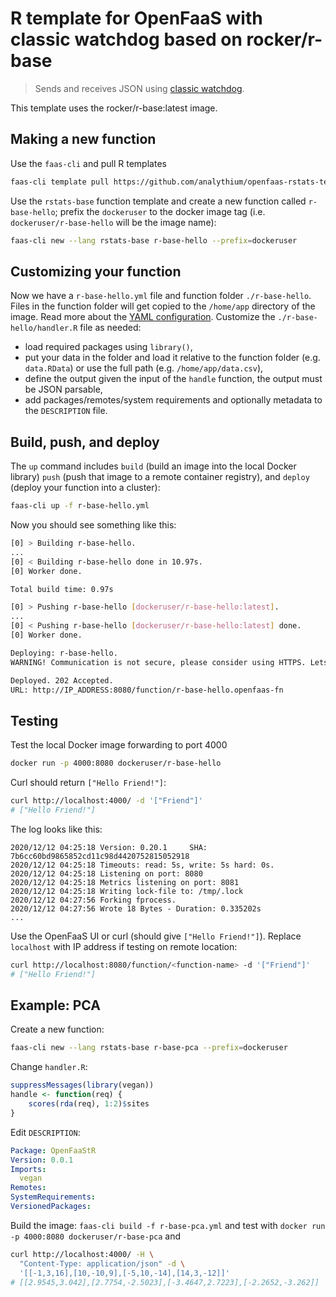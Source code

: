 # R template for OpenFaaS with classic watchdog based on rocker/r-base

> Sends and receives JSON using
> [classic watchdog](https://github.com/openfaas/classic-watchdog).

This template uses the rocker/r-base:latest image.

## Making a new function

Use the `faas-cli` and pull R templates

```bash
faas-cli template pull https://github.com/analythium/openfaas-rstats-templates
```

Use the `rstats-base` function template and
create a new function called `r-base-hello`; prefix the `dockeruser` to the
docker image tag (i.e. `dockeruser/r-base-hello` will be the image name):

```bash
faas-cli new --lang rstats-base r-base-hello --prefix=dockeruser
```

## Customizing your function

Now we have a `r-base-hello.yml` file and function folder `./r-base-hello`.
Files in the function folder will get copied to the `/home/app` directory of the image.
Read more about the [YAML configuration](https://docs.openfaas.com/reference/yaml/).
Customize the `./r-base-hello/handler.R` file as needed:

- load required packages using `library()`,
- put your data in the folder and load it relative to the function folder (e.g. `data.RData`) or use the full path (e.g. `/home/app/data.csv`),
- define the output given the input of the `handle` function, the output must be JSON parsable,
- add packages/remotes/system requirements and optionally metadata to the `DESCRIPTION` file.

## Build, push, and deploy

The `up` command includes `build` (build an image into the local Docker library)
`push` (push that image to a remote container registry),
and `deploy` (deploy your function into a cluster):

```bash
faas-cli up -f r-base-hello.yml
```

Now you should see something like this:

```bash
[0] > Building r-base-hello.
...
[0] < Building r-base-hello done in 10.97s.
[0] Worker done.

Total build time: 0.97s

[0] > Pushing r-base-hello [dockeruser/r-base-hello:latest].
...
[0] < Pushing r-base-hello [dockeruser/r-base-hello:latest] done.
[0] Worker done.

Deploying: r-base-hello.
WARNING! Communication is not secure, please consider using HTTPS. Letsencrypt.org offers free SSL/TLS certificates.

Deployed. 202 Accepted.
URL: http://IP_ADDRESS:8080/function/r-base-hello.openfaas-fn

```

## Testing

Test the local Docker image forwarding to port 4000

```bash
docker run -p 4000:8080 dockeruser/r-base-hello
```

Curl should return `["Hello Friend!"]`:

```bash
curl http://localhost:4000/ -d '["Friend"]'
# ["Hello Friend!"]
```

The log looks like this:

```vim
2020/12/12 04:25:18 Version: 0.20.1     SHA: 7b6cc60bd9865852cd11c98d4420752815052918
2020/12/12 04:25:18 Timeouts: read: 5s, write: 5s hard: 0s.
2020/12/12 04:25:18 Listening on port: 8080
2020/12/12 04:25:18 Metrics listening on port: 8081
2020/12/12 04:25:18 Writing lock-file to: /tmp/.lock
2020/12/12 04:27:56 Forking fprocess.
2020/12/12 04:27:56 Wrote 18 Bytes - Duration: 0.335202s
...
```

Use the OpenFaaS UI or curl (should give `["Hello Friend!"]`).
Replace `localhost` with IP address if testing on remote location:

```bash
curl http://localhost:8080/function/<function-name> -d '["Friend"]'
# ["Hello Friend!"]
```

## Example: PCA

Create a new function:
```bash
faas-cli new --lang rstats-base r-base-pca --prefix=dockeruser
```

Change `handler.R`:

```R
suppressMessages(library(vegan))
handle <- function(req) {
    scores(rda(req), 1:2)$sites
}
```

Edit `DESCRIPTION`:

```yaml
Package: OpenFaaStR
Version: 0.0.1
Imports:
  vegan
Remotes:
SystemRequirements:
VersionedPackages:
```

Build the image: `faas-cli build -f r-base-pca.yml` and
test with `docker run -p 4000:8080 dockeruser/r-base-pca` and

```bash
curl http://localhost:4000/ -H \
  "Content-Type: application/json" -d \
  '[[-1,3,16],[10,-10,9],[-5,10,-14],[14,3,-12]]'
# [[2.9545,3.042],[2.7754,-2.5023],[-3.4647,2.7223],[-2.2652,-3.262]]
```
